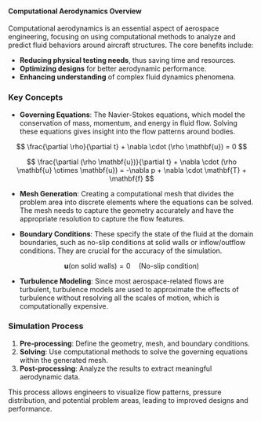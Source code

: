 #### Computational Aerodynamics Overview

Computational aerodynamics is an essential aspect of aerospace engineering, focusing on using computational methods to analyze and predict fluid behaviors around aircraft structures. The core benefits include:

- **Reducing physical testing needs**, thus saving time and resources.
- **Optimizing designs** for better aerodynamic performance.
- **Enhancing understanding** of complex fluid dynamics phenomena.

### Key Concepts

- **Governing Equations**: The Navier-Stokes equations, which model the conservation of mass, momentum, and energy in fluid flow. Solving these equations gives insight into the flow patterns around bodies.

$$
\frac{\partial \rho}{\partial t} + \nabla \cdot (\rho \mathbf{u}) = 0
$$

$$
\frac{\partial (\rho \mathbf{u})}{\partial t} + \nabla \cdot (\rho \mathbf{u} \otimes \mathbf{u}) = -\nabla p + \nabla \cdot \mathbf{T} + \mathbf{f}
$$

- **Mesh Generation**: Creating a computational mesh that divides the problem area into discrete elements where the equations can be solved. The mesh needs to capture the geometry accurately and have the appropriate resolution to capture the flow features.

- **Boundary Conditions**: These specify the state of the fluid at the domain boundaries, such as no-slip conditions at solid walls or inflow/outflow conditions. They are crucial for the accuracy of the simulation.

$$
\mathbf{u}(\text{on solid walls}) = 0 \quad \text{(No-slip condition)}
$$

- **Turbulence Modeling**: Since most aerospace-related flows are turbulent, turbulence models are used to approximate the effects of turbulence without resolving all the scales of motion, which is computationally expensive.

### Simulation Process

1. **Pre-processing**: Define the geometry, mesh, and boundary conditions.
2. **Solving**: Use computational methods to solve the governing equations within the generated mesh.
3. **Post-processing**: Analyze the results to extract meaningful aerodynamic data.

This process allows engineers to visualize flow patterns, pressure distribution, and potential problem areas, leading to improved designs and performance.